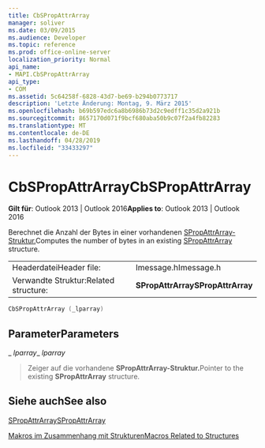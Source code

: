 ```yaml
---
title: CbSPropAttrArray
manager: soliver
ms.date: 03/09/2015
ms.audience: Developer
ms.topic: reference
ms.prod: office-online-server
localization_priority: Normal
api_name:
- MAPI.CbSPropAttrArray
api_type:
- COM
ms.assetid: 5c64258f-6828-43d7-be69-b294b0773717
description: 'Letzte Änderung: Montag, 9. März 2015'
ms.openlocfilehash: b69b597edc6a8b6986b73d2c9edff1c35d2a921b
ms.sourcegitcommit: 8657170d071f9bcf680aba50b9c07f2a4fb82283
ms.translationtype: MT
ms.contentlocale: de-DE
ms.lasthandoff: 04/28/2019
ms.locfileid: "33433297"
---
```

# <a name="cbspropattrarray"></a><span data-ttu-id="f1645-103">CbSPropAttrArray</span><span class="sxs-lookup"><span data-stu-id="f1645-103">CbSPropAttrArray</span></span>

  
  
<span data-ttu-id="f1645-104">**Gilt für**: Outlook 2013 | Outlook 2016</span><span class="sxs-lookup"><span data-stu-id="f1645-104">**Applies to**: Outlook 2013 | Outlook 2016</span></span> 
  
<span data-ttu-id="f1645-105">Berechnet die Anzahl der Bytes in einer vorhandenen [SPropAttrArray-Struktur.](spropattrarray.md)</span><span class="sxs-lookup"><span data-stu-id="f1645-105">Computes the number of bytes in an existing [SPropAttrArray](spropattrarray.md) structure.</span></span> 
  
|||
|:-----|:-----|
|<span data-ttu-id="f1645-106">Headerdatei</span><span class="sxs-lookup"><span data-stu-id="f1645-106">Header file:</span></span>  <br/> |<span data-ttu-id="f1645-107">Imessage.h</span><span class="sxs-lookup"><span data-stu-id="f1645-107">Imessage.h</span></span>  <br/> |
|<span data-ttu-id="f1645-108">Verwandte Struktur:</span><span class="sxs-lookup"><span data-stu-id="f1645-108">Related structure:</span></span>  <br/> |<span data-ttu-id="f1645-109">**SPropAttrArray**</span><span class="sxs-lookup"><span data-stu-id="f1645-109">**SPropAttrArray**</span></span> <br/> |
   
```cpp
CbSPropAttrArray (_lparray)
```

## <a name="parameters"></a><span data-ttu-id="f1645-110">Parameter</span><span class="sxs-lookup"><span data-stu-id="f1645-110">Parameters</span></span>

 <span data-ttu-id="f1645-111">_ _lparray_</span><span class="sxs-lookup"><span data-stu-id="f1645-111">_ _lparray_</span></span>
  
> <span data-ttu-id="f1645-112">Zeiger auf die vorhandene **SPropAttrArray-Struktur.**</span><span class="sxs-lookup"><span data-stu-id="f1645-112">Pointer to the existing **SPropAttrArray** structure.</span></span> 
    
## <a name="see-also"></a><span data-ttu-id="f1645-113">Siehe auch</span><span class="sxs-lookup"><span data-stu-id="f1645-113">See also</span></span>



[<span data-ttu-id="f1645-114">SPropAttrArray</span><span class="sxs-lookup"><span data-stu-id="f1645-114">SPropAttrArray</span></span>](spropattrarray.md)


[<span data-ttu-id="f1645-115">Makros im Zusammenhang mit Strukturen</span><span class="sxs-lookup"><span data-stu-id="f1645-115">Macros Related to Structures</span></span>](macros-related-to-structures.md)

